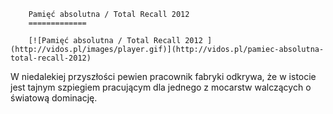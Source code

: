 
        Pamięć absolutna / Total Recall 2012 
        =============
        
        [![Pamięć absolutna / Total Recall 2012 ](http://vidos.pl/images/player.gif)](http://vidos.pl/pamiec-absolutna-total-recall-2012)
        
        
 W niedalekiej przyszłości pewien pracownik fabryki odkrywa, że w istocie jest tajnym szpiegiem pracującym dla jednego z mocarstw walczących o światową dominację.
    